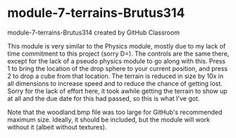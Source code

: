 # module-7-terrains-Brutus314
module-7-terrains-Brutus314 created by GitHub Classroom

This module is very similar to the Physics module, mostly due to my lack
of time commitment to this project (sorry D=). The controls are the same there,
except for the lack of a pseudo physics module to go along with this. Press 1
to bring the location of the drop sphere to your current position, and press 2
to drop a cube from that location. The terrain is reduced in size by 10x in all
dimensions to increase speed and to reduce the chance of getting lost. Sorry for
the lack of effort here, it took awhile getting the terrain to show up at all and
the due date for this had passed, so this is what I've got.

Note that the woodland.bmp file was too large for GitHub's recommended maximum size.
Ideally, it should be included, but the module will work without it (albeit without textures).